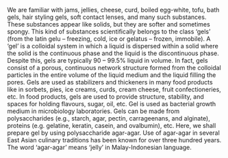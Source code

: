 We are familiar with jams, jellies, cheese, curd, boiled egg-white, tofu, bath gels, hair styling gels, soft contact lenses, and many such substances. These substances appear like solids, but they are softer and sometimes spongy. This kind of substances scientifically belongs to the class ‘gels’ (from the latin gelu – freezing, cold, ice or gelatus – frozen, immobile). A ‘gel’ is a colloidal system in which a liquid is dispersed within a solid where the solid is the continuous phase and the liquid is the discontinuous phase. Despite this, gels are typically 90 – 99.5% liquid in volume. In fact, gels consist of a porous, continuous network structure formed from the colloidal particles in the entire volume of the liquid medium and the liquid filling the pores.  Gels are used as stabilizers and thickeners in many food products like in sorbets, pies, ice creams, curds, cream cheese, fruit confectioneries, etc. In food products, gels are used to provide structure, stability, and spaces for holding flavours, sugar, oil, etc. Gel is used as bacterial growth medium in microbiology laboratories. Gels can be made from polysaccharides (e.g., starch, agar, pectin, carrageenans, and alginate), proteins (e.g. gelatine, keratin, casein, and ovalbumin), etc. Here, we shall prepare gel by using polysaccharide agar-agar. Use of agar-agar in several East Asian culinary traditions has been known for over three hundred years. The word ‘agar-agar’ means ‘jelly’ in Malay-Indonesian language.



